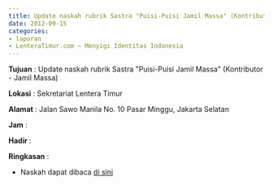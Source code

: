 ```yaml
---
title: Update naskah rubrik Sastra "Puisi-Puisi Jamil Massa" (Kontributor - Jamil Massa)
date: 2012-09-15
categories:
- laporan
- LenteraTimur.com – Menyigi Identitas Indonesia
---
```


**Tujuan** : Update naskah rubrik Sastra "Puisi-Puisi Jamil Massa" (Kontributor - Jamil Massa)

**Lokasi** : Sekretariat Lentera Timur 

**Alamat** : Jalan Sawo Manila No. 10 Pasar Minggu, Jakarta Selatan

**Jam** : 

**Hadir** :  


**Ringkasan** : 
* Naskah dapat dibaca [di sini](http://www.lenteratimur.com/2012/09/puisi-puisi-jamil-massa/)
